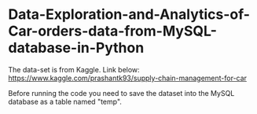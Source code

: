 # Data-Exploration-and-Analytics-of-Car-orders-data-from-MySQL-database-in-Python
The data-set is from Kaggle. Link below: https://www.kaggle.com/prashantk93/supply-chain-management-for-car

Before running the code you need to save the dataset into the MySQL database as a table named "temp".
